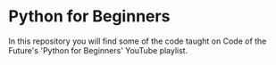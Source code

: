 # Python for Beginners

In this repository you will find some of the code taught on Code of the Future's 'Python for Beginners' YouTube playlist.
